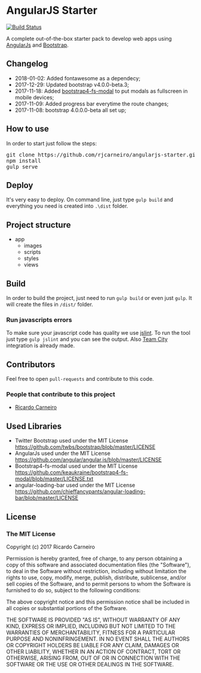 # AngularJS Starter

[![Build Status](https://travis-ci.org/rjcarneiro/angularjs-starter.svg?branch=master)](https://travis-ci.org/rjcarneiro/angularjs-starter)

A complete out-of-the-box starter pack to develop web apps using [AngularJs](https://angularjs.org/) and [Bootstrap](http://getbootstrap.com/).

## Changelog

- 2018-01-02: Added fontawesome as a dependecy;
- 2017-12-29: Updated bootstrap v4.0.0-beta.3;
- 2017-11-18: Added [bootstrap4-fs-modal](https://github.com/keaukraine/bootstrap4-fs-modal) to put modals as fullscreen in mobile devices;
- 2017-11-09: Added progress bar everytime the route changes;
- 2017-11-08: bootstrap 4.0.0.0-beta all set up;

## How to use

In order to start just follow the steps:

<pre>
git clone https://github.com/rjcarneiro/angularjs-starter.git
npm install
gulp serve
</pre>

## Deploy

It's very easy to deploy. On command line, just type `gulp build` and everything you need is created into `.\dist` folder.

## Project structure

- app
  - images
  - scripts
  - styles
  - views

## Build

In order to build the project, just need to run `gulp build` or even just `gulp`. It will create the files in `/dist/` folder.

### Run javascripts errors

To make sure your javascript code has quality we use [jslint](http://www.jslint.com/). To run the tool just type `gulp jslint` and you can see the output. Also [Team City](https://www.jetbrains.com/teamcity/) integration is already made.

## Contributors

Feel free to open `pull-requests` and contribute to this code.

### People that contribute to this project

- [Ricardo Carneiro](https://github.com/rjcarneiro)

## Used Libraries

- Twitter Bootstrap used under the MIT License <https://github.com/twbs/bootstrap/blob/master/LICENSE>
- AngularJs used under the MIT License <https://github.com/angular/angular.js/blob/master/LICENSE>
- Bootstrap4-fs-modal used under the MIT License <https://github.com/keaukraine/bootstrap4-fs-modal/blob/master/LICENSE.txt>
- angular-loading-bar used under the MIT License <https://github.com/chieffancypants/angular-loading-bar/blob/master/LICENSE>

## License

### The MIT License

Copyright (c) 2017 Ricardo Carneiro

Permission is hereby granted, free of charge, to any person obtaining a copy of this software and associated documentation files (the "Software"), to deal in the Software without restriction, including without limitation the rights to use, copy, modify, merge, publish, distribute, sublicense, and/or sell copies of the Software, and to permit persons to whom the Software is furnished to do so, subject to the following conditions:

The above copyright notice and this permission notice shall be included in all copies or substantial portions of the Software.

THE SOFTWARE IS PROVIDED "AS IS", WITHOUT WARRANTY OF ANY KIND, EXPRESS OR IMPLIED, INCLUDING BUT NOT LIMITED TO THE WARRANTIES OF MERCHANTABILITY, FITNESS FOR A PARTICULAR PURPOSE AND NONINFRINGEMENT. IN NO EVENT SHALL THE AUTHORS OR COPYRIGHT HOLDERS BE LIABLE FOR ANY CLAIM, DAMAGES OR OTHER LIABILITY, WHETHER IN AN ACTION OF CONTRACT, TORT OR OTHERWISE, ARISING FROM, OUT OF OR IN CONNECTION WITH THE SOFTWARE OR THE USE OR OTHER DEALINGS IN THE SOFTWARE.